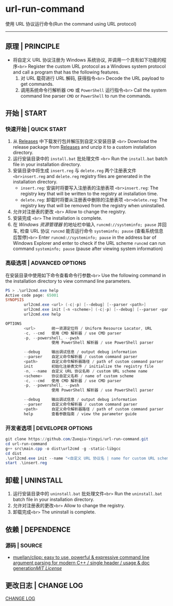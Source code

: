 # url-run-command

使用 URL 协议运行命令(Run the command using URL protocol)

---

## 原理 | PRINCIPLE

- 将自定义 URL 协议注册为 Windows 系统协议, 并调用一个具有如下功能的程序`<br>`
  Register the custom URL protocol as a Windows system protocol and call a program that has the following features.
  1. 对 URL 载荷进行 URL 解码, 获得指令`<br>`
     Decode the URL payload to get commands.
  2. 调用系统命令行解析器 `CMD` 或 `PowerShell` 运行指令`<br>`
     Call the system command line parser `CMD` or `PowerShell` to run the commands.

## 开始 | START

### 快速开始 | QUICK START

1. 从 [Releases](https://github.com/Zuoqiu-Yingyi/url-run-command/releases) 中下载发行包并解压到自定义安装目录 `<br>`
   Download the release package from [Releases](https://github.com/Zuoqiu-Yingyi/url-run-command/releases) and unzip it to a custom installation directory.
2. 运行安装目录中的 `install.bat` 批处理文件 `<br>`
   Run the `install.bat` batch file in your installation directory.
3. 安装目录中将生成 `insert.reg` 与 `delete.reg` 两个注册表文件 `<br>insert.reg` and `delete.reg` registry files are generated in the installation directory.
   - `insert.reg`: 安装时将要写入注册表的注册表项 `<br>insert.reg`: The registry key that will be written to the registry at installation time.
   - `delete.reg`: 卸载时将要从注册表中删除的注册表项 `<br>delete.reg`: The registry key that will be removed from the registry when uninstalled.
4. 允许对注册表的更改 `<br>`
   Allow to change the registry.
5. 安装完成 `<br>`
   The installation is complete.
6. 在 *Windows 资源管理器* 的地址栏中输入 `runcmd://systeminfo; pause` 并回车, 检查 URL 协议 `runcmd` 能否运行命令 `systeminfo; pause` (查看系统信息后暂停)`<br>`
   Enter `runcmd://systeminfo; pause` in the address bar of Windows Explorer and enter to check if the URL scheme `runcmd` can run command `systeminfo; pause` (pause after viewing system information)

### 高级选项 | ADVANCED OPTIONS

在安装目录中使用如下命令查看命令行参数`<br>`
Use the following command in the installation directory to view command line parameters.

```powershell
PS > .\url2cmd.exe help
Active code page: 65001
SYNOPSIS
        url2cmd.exe <url> (-c|-p) [--debug] [--parser <path>]
        url2cmd.exe init [-n <scheme>] (-c|-p) [--debug] [--parser <path>]
        url2cmd.exe help

OPTIONS
        <url>       统一资源定位符 / Uniform Resource Locator, URL
        -c, --cmd   使用 CMD 解析器 / use CMD parser
        -p, --powershell, --pwsh
                    使用 PowerShell 解析器 / use PowerShell parser

        --debug     输出调试信息 / output debug information
        --parser    自定义命令解析器 / custom command parser
        <path>      自定义命令解析器路径 / path of custom command parser
        init        初始化注册表文件 / initialize the registry file
        -n, --name  自定义 URL 协议名称 / custom URL scheme name
        <scheme>    协议自定义名称 / name of custom scheme
        -c, --cmd   使用 CMD 解析器 / use CMD parser
        -p, --powershell, --pwsh
                    使用 PowerShell 解析器 / use PowerShell parser

        --debug     输出调试信息 / output debug information
        --parser    自定义命令解析器 / custom command parser
        <path>      自定义命令解析器路径 / path of custom command parser
        help        查看参数指南 / view the parameter guide
```

### 开发者选项 | DEVELOPER OPTIONS

```powershell
git clone https://github.com/Zuoqiu-Yingyi/url-run-command.git
cd url-run-command
g++ src\main.cpp -o dist\url2cmd -g -static-libgcc
cd dist
.\url2cmd.exe init --name "<自定义 URL 协议名 | name for custom URL scheme>" --powershell --parser "<自定义命令解析器路径 | path for custom command parser>"
start .\insert.reg
```

## 卸载 | UNINSTALL

1. 运行安装目录中的 `uninstall.bat` 批处理文件`<br>`
   Run the `uninstall.bat` batch file in your installation directory.
2. 允许对注册表的更改`<br>`
   Allow to change the registry.
3. 卸载完成`<br>`
   The uninstall is complete.

## 依赖 | DEPENDENCE

### 源码 | SOURCE

- [muellan/clipp: easy to use, powerful &amp; expressive command line argument parsing for modern C++ / single header / usage &amp; doc generation](https://github.com/muellan/clipp#overview)*[MIT License](https://github.com/muellan/clipp/blob/master/LICENSE)*

## 更改日志 | CHANGE LOG

[CHANGE LOG](./CHANGELOG.md)
